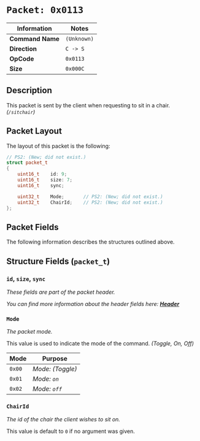 # `Packet: 0x0113`

| Information               | Notes |
|---                        |---    |
| **Command Name**          | `(Unknown)` |
| **Direction**             | `C -> S` |
| **OpCode**                | `0x0113` |
| **Size**                  | `0x000C` |

## Description

This packet is sent by the client when requesting to sit in a chair. _(`/sitchair`)_

## Packet Layout

The layout of this packet is the following:

```cpp
// PS2: (New; did not exist.)
struct packet_t
{
    uint16_t    id: 9;
    uint16_t    size: 7;
    uint16_t    sync;

    uint32_t    Mode;       // PS2: (New; did not exist.)
    uint32_t    ChairId;    // PS2: (New; did not exist.)
};
```

## Packet Fields

The following information describes the structures outlined above.

## Structure Fields (`packet_t`)

### `id`, `size`, `sync`

_These fields are part of the packet header._

_You can find more information about the header fields here: [**Header**](/world/HEADER.md)_

### `Mode`

_The packet mode._

This value is used to indicate the mode of the command. _(Toggle, On, Off)_

| Mode | Purpose |
| --- | --- |
| `0x00` | _Mode: (Toggle)_ |
| `0x01` | _Mode: `on`_ |
| `0x02` | _Mode: `off`_ |

### `ChairId`

_The id of the chair the client wishes to sit on._

This value is default to `0` if no argument was given.
